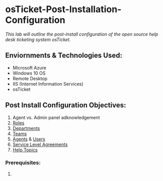 # osTicket-Post-Installation-Configuration

*This lab will outline the post-install configuration of the open source help desk ticketing system osTicket.*

## Enviornments & Technologies Used:

* Microsoft Azure
* Windows 10 OS
* Remote Desktop
* IIS (Internet Information Services)
* osTicket

## Post Install Configuration Objectives:

1. Agent vs. Admin panel adknowledgement
2. [Roles](https://docs.osticket.com/en/latest/Admin/Agents/Roles.html)
3. [Departments](https://docs.osticket.com/en/latest/Admin/Agents/Departments.html)
4. [Teams](https://docs.osticket.com/en/latest/Admin/Agents/Teams.html)
5. [Agents](https://docs.osticket.com/en/latest/Admin/Agents/Agents.html) & [Users](https://docs.osticket.com/en/latest/Agent/Users/User%20Directory.html)
6. [Service Level Agreements](https://docs.osticket.com/en/latest/Admin/Manage/SLA%20Plans.html)
7. [Help Topics](https://docs.osticket.com/en/latest/Admin/Manage/Help%20Topic.html)

### Prerequisites: 

1. 





